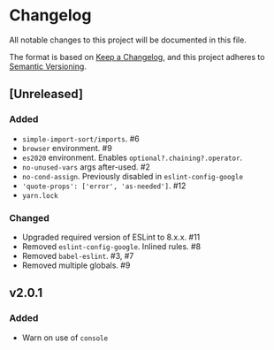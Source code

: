 # Changelog
All notable changes to this project will be documented in this file.

The format is based on [Keep a Changelog](https://keepachangelog.com/en/1.0.0/),
and this project adheres to [Semantic Versioning](https://semver.org/spec/v2.0.0.html).

## [Unreleased]
### Added
- `simple-import-sort/imports`. #6
- `browser` environment. #9
- `es2020` environment. Enables `optional?.chaining?.operator`.
- `no-unused-vars` args after-used. #2
- `no-cond-assign`. Previously disabled in `eslint-config-google`
- `'quote-props': ['error', 'as-needed']`. #12
- `yarn.lock`

### Changed
- Upgraded required version of ESLint to 8.x.x. #11
- Removed `eslint-config-google`. Inlined rules. #8
- Removed `babel-eslint`. #3, #7
- Removed multiple globals. #9

## v2.0.1
### Added
- Warn on use of `console`
